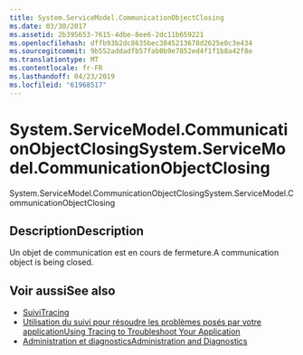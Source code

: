 ```yaml
---
title: System.ServiceModel.CommunicationObjectClosing
ms.date: 03/30/2017
ms.assetid: 2b395653-7615-4dbe-8ee6-2dc11b659221
ms.openlocfilehash: dffb93b2dc8635bec3845213678d2625e0c3e434
ms.sourcegitcommit: 9b552addadfb57fab0b9e7852ed4f1f1b8a42f8e
ms.translationtype: MT
ms.contentlocale: fr-FR
ms.lasthandoff: 04/23/2019
ms.locfileid: "61968517"
---
```

# <a name="systemservicemodelcommunicationobjectclosing"></a><span data-ttu-id="cec9e-102">System.ServiceModel.CommunicationObjectClosing</span><span class="sxs-lookup"><span data-stu-id="cec9e-102">System.ServiceModel.CommunicationObjectClosing</span></span>
<span data-ttu-id="cec9e-103">System.ServiceModel.CommunicationObjectClosing</span><span class="sxs-lookup"><span data-stu-id="cec9e-103">System.ServiceModel.CommunicationObjectClosing</span></span>  
  
## <a name="description"></a><span data-ttu-id="cec9e-104">Description</span><span class="sxs-lookup"><span data-stu-id="cec9e-104">Description</span></span>  
 <span data-ttu-id="cec9e-105">Un objet de communication est en cours de fermeture.</span><span class="sxs-lookup"><span data-stu-id="cec9e-105">A communication object is being closed.</span></span>  
  
## <a name="see-also"></a><span data-ttu-id="cec9e-106">Voir aussi</span><span class="sxs-lookup"><span data-stu-id="cec9e-106">See also</span></span>

- [<span data-ttu-id="cec9e-107">Suivi</span><span class="sxs-lookup"><span data-stu-id="cec9e-107">Tracing</span></span>](../../../../../docs/framework/wcf/diagnostics/tracing/index.md)
- [<span data-ttu-id="cec9e-108">Utilisation du suivi pour résoudre les problèmes posés par votre application</span><span class="sxs-lookup"><span data-stu-id="cec9e-108">Using Tracing to Troubleshoot Your Application</span></span>](../../../../../docs/framework/wcf/diagnostics/tracing/using-tracing-to-troubleshoot-your-application.md)
- [<span data-ttu-id="cec9e-109">Administration et diagnostics</span><span class="sxs-lookup"><span data-stu-id="cec9e-109">Administration and Diagnostics</span></span>](../../../../../docs/framework/wcf/diagnostics/index.md)
